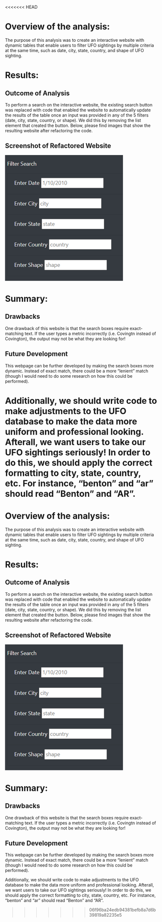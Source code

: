 <<<<<<< HEAD
# Overview of the analysis:

The purpose of this analysis was to create an interactive website with dynamic tables that enable users to filter UFO sightings by multiple criteria at the same time, such as date, city, state, country, and shape of UFO sighting.

# Results:

## Outcome of Analysis
To perform a search on the interactive website, the existing search button was replaced with code that enabled the website to automatically update the results of the table once an input was provided in any of the 5 filters (date, city, state, country, or shape).
We did this by removing the list element that created the button.  Below, please find images that show the resulting website after refactoring the code. 

## Screenshot of Refactored Website
![Figure 1](https://github.com/AMHembrough/UFO/blob/main/static/images/Refactored.PNG)

# Summary:

## Drawbacks
One drawback of this website is that the search boxes require exact-matching text.  If the user types a metric incorrectly (i.e. Covingtn instead of Covington), the output may not be what they are looking for! 

## Future Development
This webpage can be further developed by making the search boxes more dynamic.  Instead of exact match, there could be a more “lenient” match (though I would need to do some research on how this could be performed).  

Additionally, we should write code to make adjustments to the UFO database to make the data more uniform and professional looking.  Afterall, we want users to take our UFO sightings seriously! In order to do this, we should apply the correct formatting to city, state, country, etc. For instance, “benton” and “ar” should read “Benton” and “AR”. 
=======
# Overview of the analysis:

The purpose of this analysis was to create an interactive website with dynamic tables that enable users to filter UFO sightings by multiple criteria at the same time, such as date, city, state, country, and shape of UFO sighting.

# Results:

## Outcome of Analysis
To perform a search on the interactive website, the existing search button was replaced with code that enabled the website to automatically update the results of the table once an input was provided in any of the 5 filters (date, city, state, country, or shape).
We did this by removing the list element that created the button.  Below, please find images that show the resulting website after refactoring the code. 

## Screenshot of Refactored Website
![Figure 1](https://github.com/AMHembrough/UFO/blob/main/static/images/Refactored.PNG)

# Summary:

## Drawbacks
One drawback of this website is that the search boxes require exact-matching text.  If the user types a metric incorrectly (i.e. Covingtn instead of Covington), the output may not be what they are looking for! 

## Future Development
This webpage can be further developed by making the search boxes more dynamic.  Instead of exact match, there could be a more “lenient” match (though I would need to do some research on how this could be performed).  

Additionally, we should write code to make adjustments to the UFO database to make the data more uniform and professional looking.  Afterall, we want users to take our UFO sightings seriously! In order to do this, we should apply the correct formatting to city, state, country, etc. For instance, “benton” and “ar” should read “Benton” and “AR”. 
>>>>>>> 06f96ba24edb94381befb8a7d6b39819a82235e5
